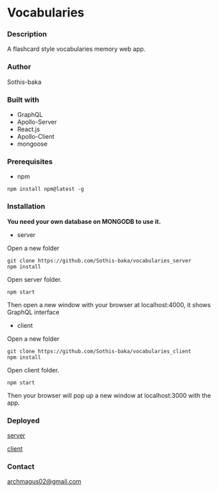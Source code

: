 # Vocabularies

### Description

A flashcard style vocabularies memory web app.

### Author

Sothis-baka

### Built with

* GraphQL
* Apollo-Server
* React.js
* Apollo-Client
* mongoose

### Prerequisites

- npm

```
npm install npm@latest -g
```

### Installation

**You need your own database on MONGODB to use it.**

* server

Open a new folder

```
git clone https://github.com/Sothis-baka/vocabularies_server
npm install
```

Open server folder.

```
npm start
```

Then open a new window with your browser at localhost:4000, it shows GraphQL interface

* client

Open a new folder

```
git clone https://github.com/Sothis-baka/vocabularies_client
npm install
```

Open client folder.

```
npm start
```

Then your browser will pop up a new window at localhost:3000 with the app.

### Deployed

[server](https://vocabularies-server.herokuapp.com/)

[client](https://vocabularies.herokuapp.com/)

### Contact

archmagus02@gmail.com